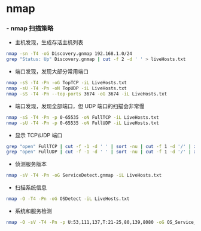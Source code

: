 # nmap

### - nmap 扫描策略

+ 主机发现，生成存活主机列表

```sh
nmap -sn -T4 -oG Discovery.gnmap 192.168.1.0/24
grep "Status: Up" Discovery.gnmap | cut -f 2 -d ' ' > liveHosts.txt
```

+ 端口发现，发现大部分常用端口

```sh
nmap -sS -T4 -Pn -oG TopTCP -iL LiveHosts.txt
nmap -sU -T4 -Pn -oN TopUDP -iL LiveHosts.txt
nmap -sS -T4 -Pn --top-ports 3674 -oG 3674 -iL LiveHosts.txt
```

+ 端口发现，发现全部端口，但 UDP 端口的扫描会非常慢

```sh
nmap -sS -T4 -Pn -p 0-65535 -oN FullTCP -iL LiveHosts.txt
nmap -sU -T4 -Pn -p 0-65535 -oN FullUDP -iL LiveHosts.txt
```

+ 显示 TCP\UDP 端口

```sh
grep "open" FullTCP | cut -f -1 -d ' ' | sort -nu | cut -f 1 -d '/' | xargs | sed 's/ /,/g' | awk '{print "T:"%0}'
grep "open" FullUDP | cut -f -1 -d ' ' | sort -nu | cut -f 1 -d '/' | xargs | sed 's/ /,/g' | awk '{print "T:"%0}'
```

+ 侦测服务版本

```sh
nmap -sV -T4 -Pn -oG ServiceDetect.gnmap -iL LiveHosts.txt
```

+ 扫描系统信息

```sh
nmap -O -T4 -Pn -oG OSDetect -iL LiveHosts.txt
```

+ 系统和服务检测

```sh
nmap -O -sV -T4 -Pn -p U:53,111,137,T:21-25,80,139,8080 -oG OS_Service_Detct.gnmap -iL LiveHosts.txt
```
